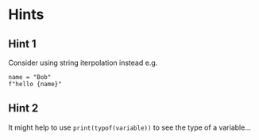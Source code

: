 # Hints
## Hint 1
Consider using string iterpolation instead e.g.

```
name = "Bob"
f"hello {name}"
```

## Hint 2
It might help to use `print(typof(variable))` to see the type of a variable...